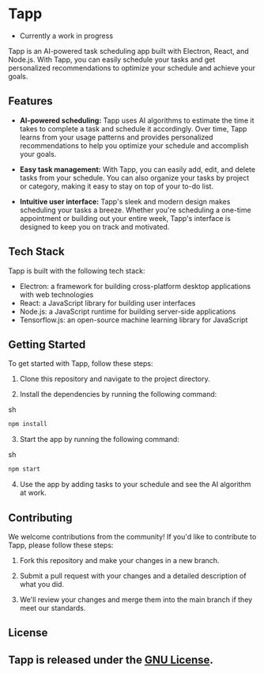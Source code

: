 Tapp
====

* Currently a work in progress

Tapp is an AI-powered task scheduling app built with Electron, React, and Node.js. With Tapp, you can easily schedule your tasks and get personalized recommendations to optimize your schedule and achieve your goals.

Features
--------

*   **AI-powered scheduling:** Tapp uses AI algorithms to estimate the time it takes to complete a task and schedule it accordingly. Over time, Tapp learns from your usage patterns and provides personalized recommendations to help you optimize your schedule and accomplish your goals.
    
*   **Easy task management:** With Tapp, you can easily add, edit, and delete tasks from your schedule. You can also organize your tasks by project or category, making it easy to stay on top of your to-do list.
    
*   **Intuitive user interface:** Tapp's sleek and modern design makes scheduling your tasks a breeze. Whether you're scheduling a one-time appointment or building out your entire week, Tapp's interface is designed to keep you on track and motivated.
    

Tech Stack
----------

Tapp is built with the following tech stack:

*   Electron: a framework for building cross-platform desktop applications with web technologies
*   React: a JavaScript library for building user interfaces
*   Node.js: a JavaScript runtime for building server-side applications
*   Tensorflow.js: an open-source machine learning library for JavaScript

Getting Started
---------------

To get started with Tapp, follow these steps:

1.  Clone this repository and navigate to the project directory.
    
2.  Install the dependencies by running the following command:
    

sh

```sh
npm install
```

3.  Start the app by running the following command:

sh

```sh
npm start
```

4.  Use the app by adding tasks to your schedule and see the AI algorithm at work.

Contributing
------------

We welcome contributions from the community! If you'd like to contribute to Tapp, please follow these steps:

1.  Fork this repository and make your changes in a new branch.
    
2.  Submit a pull request with your changes and a detailed description of what you did.
    
3.  We'll review your changes and merge them into the main branch if they meet our standards.
    

License
-------

Tapp is released under the [GNU License](https://github.com/DanPace725/Tapp/blob/27eb4802014a73ac9ab4075639d9db1ed6947b45/LICENSE).
---